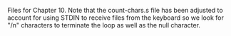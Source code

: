 Files for Chapter 10.
Note that the count-chars.s file has been adjusted to account
for using STDIN to receive files from the keyboard so we look
for "/n" characters to terminate the loop as well as the null
character.
